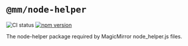 # `@mm/node-helper`

![CI status](https://github.com/joshwilsonvu/mm/workflows/CI/badge.svg)
[![npm version](https://img.shields.io/npm/v/@mm/hooks)](https://yarnpkg.com/package/@mm/hooks)

The node-helper package required by MagicMirror node_helper.js files.
